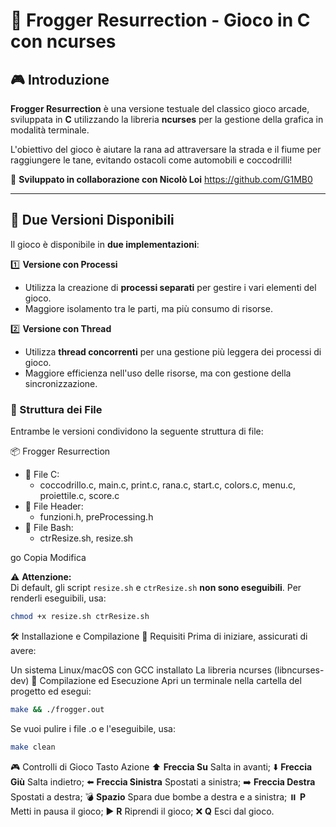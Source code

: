 # 🐸 Frogger Resurrection - Gioco in C con ncurses

## 🎮 Introduzione  

**Frogger Resurrection** è una versione testuale del classico gioco arcade, sviluppata in **C** utilizzando la libreria **ncurses** per la gestione della grafica in modalità terminale.  

L'obiettivo del gioco è aiutare la rana ad attraversare la strada e il fiume per raggiungere le tane, evitando ostacoli come automobili e coccodrilli!  

🔹 **Sviluppato in collaborazione con Nicolò Loi**    https://github.com/G1MB0

---

## 🔄 Due Versioni Disponibili  

Il gioco è disponibile in **due implementazioni**:  

1️⃣ **Versione con Processi**   
   - Utilizza la creazione di **processi separati** per gestire i vari elementi del gioco.  
   - Maggiore isolamento tra le parti, ma più consumo di risorse.  

2️⃣ **Versione con Thread**   
   - Utilizza **thread concorrenti** per una gestione più leggera dei processi di gioco.  
   - Maggiore efficienza nell'uso delle risorse, ma con gestione della sincronizzazione.  

### 📂 Struttura dei File  

Entrambe le versioni condividono la seguente struttura di file:  

📦 Frogger Resurrection 
+ 📜 File C:
   - coccodrillo.c, main.c, print.c, rana.c, start.c, colors.c, menu.c, proiettile.c, score.c
+ 📜 File Header:
   - funzioni.h, preProcessing.h
+ 📜 File Bash:
   - ctrResize.sh, resize.sh

go
Copia
Modifica

⚠️ **Attenzione:**  
Di default, gli script `resize.sh` e `ctrResize.sh` **non sono eseguibili**. Per renderli eseguibili, usa:  

```sh
chmod +x resize.sh ctrResize.sh
```
🛠️ Installazione e Compilazione
🔹 Requisiti
Prima di iniziare, assicurati di avere:

Un sistema Linux/macOS con GCC installato
La libreria ncurses (libncurses-dev)
🔹 Compilazione ed Esecuzione
Apri un terminale nella cartella del progetto ed esegui:

```sh
make && ./frogger.out
```
Se vuoi pulire i file .o e l'eseguibile, usa:

```sh
make clean
```
🎮 Controlli di Gioco
Tasto	Azione
⬆️ **Freccia Su** Salta in avanti; ⬇️ **Freccia Giù** Salta indietro; ⬅️ **Freccia Sinistra** Spostati a sinistra; ➡️ **Freccia Destra** Spostati a destra; 💣 **Spazio** Spara due bombe a destra e a sinistra; ⏸️ **P** Metti in pausa il gioco; ▶️ **R** Riprendi il gioco; ❌ **Q** Esci dal gioco.
